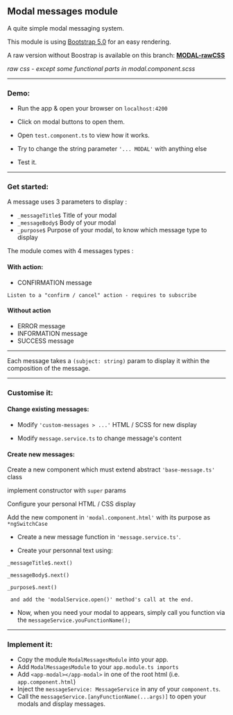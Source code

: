 ## Modal messages module

A quite simple modal messaging system.

This module is using [Bootstrap 5.0](https://getbootstrap.com/docs/5.0/getting-started/introduction/) for an easy rendering.

A raw version without Boostrap is available on this branch: [**MODAL-rawCSS**](https://github.com/LaurentLoi/Tool-Box/tree/MODAL-rawCSS)

*raw css - except some functional parts in modal.component.scss*

---
### Demo:

- Run the app & open your browser on `localhost:4200`

- Click on modal buttons to open them.

- Open `test.component.ts` to view how it works.

- Try to change the string parameter `'... MODAL'` with anything else

- Test it.

---

### Get started:

A message uses 3 parameters to display :
- `_messageTitle$` Title of your modal
- `_messageBody$` Body of your modal
- `_purpose$` Purpose of your modal, to know which message type to display


The module comes with 4 messages types :
#### With action: 
- CONFIRMATION message 

`Listen to a "confirm / cancel" action - requires to subscribe`

#### Without action
- ERROR message
- INFORMATION message
- SUCCESS message
---
Each message takes a `(subject: string)` param to display it within the composition of the message.

---
### Customise it:


#### Change existing messages: 

- Modify `'custom-messages > ...'` HTML / SCSS for new display

- Modify `message.service.ts` to change message's content


#### Create new messages: 

Create a new component which must extend abstract `'base-message.ts'` class

implement constructor with `super` params

Configure your personal HTML / CSS display

Add the new component in `'modal.component.html'` with its purpose as `*ngSwitchCase`

- Create a new message function in `'message.service.ts'`. 

- Create your personnal text using:
 ```
 _messageTitle$.next()
 
 _messageBody$.next()
 
 _purpose$.next()
  
  and add the 'modalService.open()' method's call at the end.
```
- Now, when you need your modal to appears, simply call you function via the `messageService.youFunctionName();`

---

### Implement it:

- Copy the module `ModalMessagesModule` into your app.
- Add `ModalMessagesModule` to your `app.module.ts imports`
- Add `<app-modal></app-modal>` in one of the root html (i.e. `app.component.html`)
- Inject the `messageService: MessageService` in any of your `component.ts`.
- Call the `messageService.[anyFunctionName(...args)]` to open your modals and display messages.
